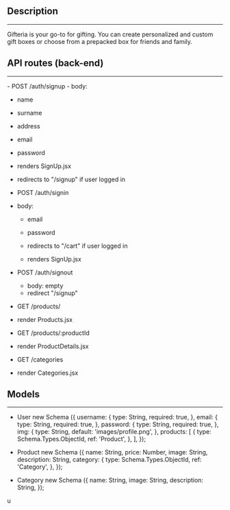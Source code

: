 ## Description

<hr>
Gifteria is your go-to for gifting. You can create personalized and custom gift boxes or choose from a prepacked box for friends and family.

## API routes (back-end)

<hr>
- POST /auth/signup
- body:

- name
- surname
- address
- email
- password

- renders SignUp.jsx
- redirects to "/signup" if user logged in

- POST /auth/signin

- body:

  - email
  - password

  - redirects to "/cart" if user logged in
  - renders SignUp.jsx

- POST /auth/signout

  - body: empty
  - redirect "/signup"

- GET /products/

- render Products.jsx

- GET /products/:productId

- render ProductDetails.jsx

- GET /categories

- render Categories.jsx

<!-- - GET /cart
  - render Cart.jsx -->

<!-- - POST /cart/delete

  - boxes: delete
  - redirects "/cart"

- POST /cart/upload

  - img: req.file.path
  - redirects "/cart" -->

## Models

<hr>

- User new Schema ({
  username: {
  type: String,
  required: true,
  },
  email: {
  type: String,
  required: true,
  },
  password: {
  type: String,
  required: true,
  },
  img: {
  type: String,
  default: 'images/profile.png',
  },
  products: [
  {
  type: Schema.Types.ObjectId,
  ref: 'Product',
  },
  ],
  });

- Product new Schema ({
  name: String,
  price: Number,
  image: String,
  description: String,
  category: {
  type: Schema.Types.ObjectId,
  ref: 'Category',
  },
  });

- Category new Schema ({
  name: String,
  image: String,
  description: String,
  });

u
